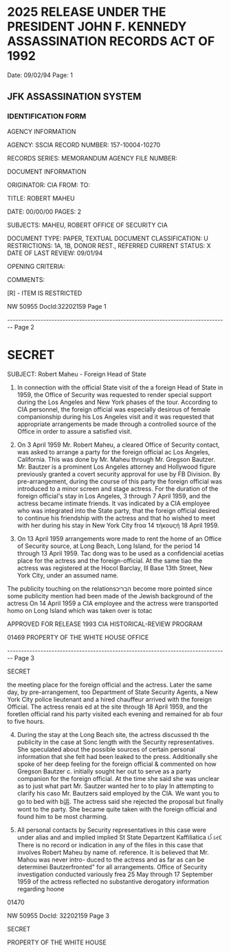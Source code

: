# 2025 RELEASE UNDER THE PRESIDENT JOHN F. KENNEDY ASSASSINATION RECORDS ACT OF 1992

Date: 09/02/94
Page: 1

## JFK ASSASSINATION SYSTEM

### IDENTIFICATION FORM

AGENCY INFORMATION

AGENCY: SSCIA
RECORD NUMBER: 157-10004-10270

RECORDS SERIES:
MEMORANDUM
AGENCY FILE NUMBER:

DOCUMENT INFORMATION

ORIGINATOR: CIA
FROM:
TO:

TITLE:
ROBERT MAHEU

DATE: 00/00/00
PAGES: 2

SUBJECTS:
MAHEU, ROBERT
OFFICE OF SECURITY
CIA

DOCUMENT TYPE: PAPER, TEXTUAL DOCUMENT
CLASSIFICATION: U
RESTRICTIONS: 1A, 1B, DONOR REST., REFERRED
CURRENT STATUS: X
DATE OF LAST REVIEW: 09/01/94

OPENING CRITERIA:

COMMENTS:

[R] - ITEM IS RESTRICTED

NW 50955 DocId:32202159 Page 1


-------------------------------------------------------------------------------- Page 2

# SECRET

SUBJECT: Robert Maheu - Foreign Head of State

1. In connection with the official State visit of the
   a foreign Head of State in 1959, the Office of Security was requested to render special support during the Los Angeles and New York phases of the tour. According to CIA personnel, the foreign official was especially desirous of female companionship during his Los Angeles visit and it was requested that appropriate arrangements be made through a controlled source of the Office in order to assure a satisfied visit.

2. On 3 April 1959 Mr. Robert Maheu, a cleared Office of Security contact, was asked to arrange a party for the foreign official ac Los Angeles, California. This was done by Mr. Maheu through Mr. Gregson Bautzer. Mr. Bautzer is a prominent Los Angeles attorney and Hollywood figure previously granted a covert security approval for use by FB Division. By pre-arrangement, during the course of this party the foreign official was introduced to a minor screen and stage actress. For the duration of the foreign official's stay in Los Angeles, 3 through 7 April 1959, and the actress became intimate friends. It vas indicated by a CIA employee who was integrated into the State party, that the foreign official desired to continue his friendship with the actress and that ho wished to meet with her during his stay in New York City froα 14 τήκουςή 18 April 1959.

3. On 13 April 1959 arrangements wore made to rent the home of an Office of Security source, at Long Beach, Long Island, for the period 14 through 13 April 1959. Tac dong was to be used as a confidencial acetias place for the actress and the foreign-official. At the same tiao the actress was registered at the Hocol Barclay, Ill Base 13th Street, New York City, under an assumed name.

The publicity touching on the relationsהבריכ become more pointed since some publicity mention had been made of the Jewish background of the actress On 14 April 1959 a CIA employee and the actress were transported homo on Long Island which was taken over is totac

APPROVED FOR RELEASE 1993
CIA HISTORICAL-REVIEW PROGRAM

01469 PROPERTY OF
THE WHITE HOUSE OFFICE


-------------------------------------------------------------------------------- Page 3

SECRET

the meeting place for the foreign official and the actress. Later the same day, by pre-arrangement, too Department of State Security Agents, a New York City police lieutenant and a hired chauffeur arrived with the foreign Official. The actress renais ed at the site through 18 April 1959, and the foretlen official rand his party visited each evening and remained for ab four to five hours.

4. During the stay at the Long Beach site, the actress discussed th the publicity in the case at Sonc length with the Security representatives. She speculated about the possible sources of certain personal information that she felt had been leaked to the press. Additionally she spoke of her deep feeling for the foreign official & commented on how Gregson Bautzer c. initially sought her out to serve as a party companion for the foreign official. At the time she said she was unclear as to just what part Mr. Sautzer wanted her to to play In attempting to clarify his caso Mr. Bautzers said employed by the CIA. We want you to go to bed with b运. The actress said she rejected the proposal but finally wont to the party. She became quite taken with the foreign official and found him to be most charming.

5. All personal contacts by Security representatives in this case were under alias and and implied implied St State Departzent Kaffiliatica ઈડરદ There is no record or indication in any of the files in this case that involves Robert Maheu by name of. reference. It is believed that Mr. Mahou was never intro- duced to the actress and as far as can be determinei Bautzerfronted" for all arrangements. Office of Security investigation conducted variously frea 25 May through 17 September 1959 of the actress reflected no substantive derogatory information regarding hoone

01470

NW 50955 DocId: 32202159 Page 3

SECRET

PROPERTY OF
THE WHITE HOUSE
